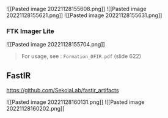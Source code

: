 ![[Pasted image 20221128155608.png]]
![[Pasted image 20221128155621.png]]
![[Pasted image 20221128155631.png]]

### FTK Imager Lite
![[Pasted image 20221128155704.png]]

> For usage, see : `Formation_DFIR.pdf` (slide 622)

## FastIR

https://github.com/SekoiaLab/fastir_artifacts

![[Pasted image 20221128160131.png]]
![[Pasted image 20221128160202.png]]

